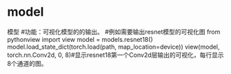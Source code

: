 # model
模型
#功能：可视化模型的的输出。
#例如需要输出resnet模型的可视化图
from pythonview import view
model = models.resnet18()
model.load_state_dict(torch.load(path, map_location=device))
view(model, torch.nn.Conv2d, 0, 8)#显示resnet18第一个Conv2d层输出的可视化，每行显示8个通道的图。
